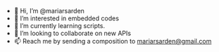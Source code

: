 - 👋 Hi, I’m @mariarsarden
- 👀 I’m interested in embedded codes
- 🌱 I’m currently learning scripts.
- 💞️ I’m looking to collaborate on new APIs
- 📫 Reach me by sending a composition to mariarsarden@gmail.com

<!---
mariarsarden/mariarsarden is a ✨ special ✨ repository because its `README.md` (this file) appears on your GitHub profile.
You can click the Preview link to take a look at your changes.
--->

